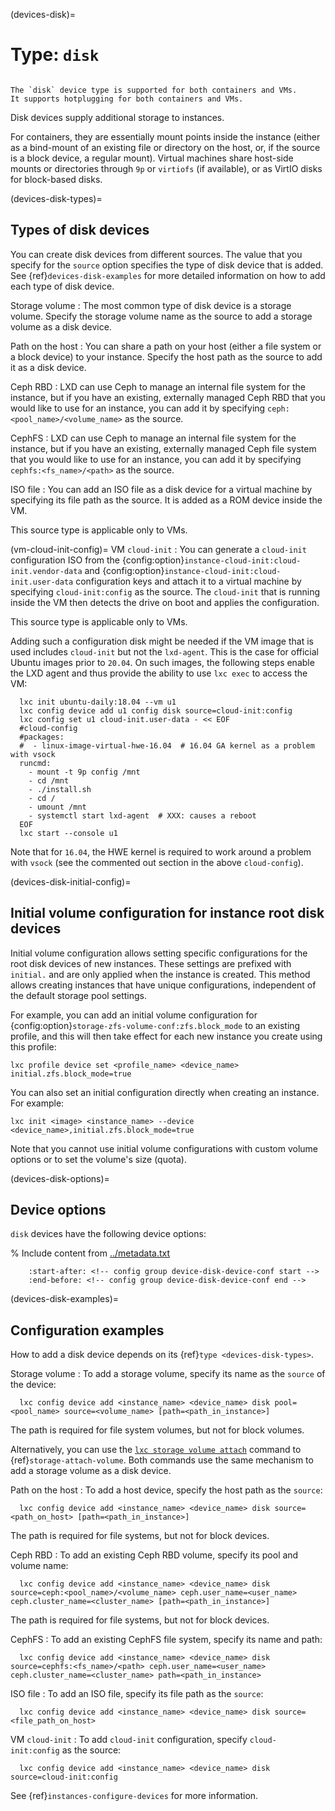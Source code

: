 (devices-disk)=
# Type: `disk`

```{youtube} https://www.youtube.com/watch?v=JhRw2OYTgtg
```

```{note}
The `disk` device type is supported for both containers and VMs.
It supports hotplugging for both containers and VMs.
```

Disk devices supply additional storage to instances.

For containers, they are essentially mount points inside the instance (either as a bind-mount of an existing file or directory on the host, or, if the source is a block device, a regular mount).
Virtual machines share host-side mounts or directories through `9p` or `virtiofs` (if available), or as VirtIO disks for block-based disks.

(devices-disk-types)=
## Types of disk devices

You can create disk devices from different sources.
The value that you specify for the `source` option specifies the type of disk device that is added.
See {ref}`devices-disk-examples` for more detailed information on how to add each type of disk device.

Storage volume
: The most common type of disk device is a storage volume.
  Specify the storage volume name as the source to add a storage volume as a disk device.

Path on the host
: You can share a path on your host (either a file system or a block device) to your instance.
  Specify the host path as the source to add it as a disk device.

Ceph RBD
: LXD can use Ceph to manage an internal file system for the instance, but if you have an existing, externally managed Ceph RBD that you would like to use for an instance, you can add it by specifying `ceph:<pool_name>/<volume_name>` as the source.

CephFS
: LXD can use Ceph to manage an internal file system for the instance, but if you have an existing, externally managed Ceph file system that you would like to use for an instance, you can add it by specifying `cephfs:<fs_name>/<path>` as the source.

ISO file
: You can add an ISO file as a disk device for a virtual machine by specifying its file path as the source.
  It is added as a ROM device inside the VM.

  This source type is applicable only to VMs.

(vm-cloud-init-config)=
VM `cloud-init`
: You can generate a `cloud-init` configuration ISO from the {config:option}`instance-cloud-init:cloud-init.vendor-data` and {config:option}`instance-cloud-init:cloud-init.user-data` configuration keys and attach it to a virtual machine by specifying `cloud-init:config` as the source.
  The `cloud-init` that is running inside the VM then detects the drive on boot and applies the configuration.

  This source type is applicable only to VMs.

  Adding such a configuration disk might be needed if the VM image that is used includes `cloud-init` but not the `lxd-agent`. This is the case for official Ubuntu images prior to `20.04`. On such images, the following steps enable the LXD agent and thus provide the ability to use `lxc exec` to access the VM:

      lxc init ubuntu-daily:18.04 --vm u1
      lxc config device add u1 config disk source=cloud-init:config
      lxc config set u1 cloud-init.user-data - << EOF
      #cloud-config
      #packages:
      #  - linux-image-virtual-hwe-16.04  # 16.04 GA kernel as a problem with vsock
      runcmd:
        - mount -t 9p config /mnt
        - cd /mnt
        - ./install.sh
        - cd /
        - umount /mnt
        - systemctl start lxd-agent  # XXX: causes a reboot
      EOF
      lxc start --console u1

  Note that for `16.04`, the HWE kernel is required to work around a problem with `vsock` (see the commented out section in the above `cloud-config`).

(devices-disk-initial-config)=
## Initial volume configuration for instance root disk devices

Initial volume configuration allows setting specific configurations for the root disk devices of new instances.
These settings are prefixed with `initial.` and are only applied when the instance is created.
This method allows creating instances that have unique configurations, independent of the default storage pool settings.

For example, you can add an initial volume configuration for {config:option}`storage-zfs-volume-conf:zfs.block_mode` to an existing profile, and this
will then take effect for each new instance you create using this profile:

    lxc profile device set <profile_name> <device_name> initial.zfs.block_mode=true

You can also set an initial configuration directly when creating an instance. For example:

    lxc init <image> <instance_name> --device <device_name>,initial.zfs.block_mode=true

Note that you cannot use initial volume configurations with custom volume options or to set the volume's size (quota).

(devices-disk-options)=
## Device options

`disk` devices have the following device options:

% Include content from [../metadata.txt](../metadata.txt)
```{include} ../metadata.txt
    :start-after: <!-- config group device-disk-device-conf start -->
    :end-before: <!-- config group device-disk-device-conf end -->
```

(devices-disk-examples)=
## Configuration examples

How to add a disk device depends on its {ref}`type <devices-disk-types>`.

Storage volume
: To add a storage volume, specify its name as the `source` of the device:

      lxc config device add <instance_name> <device_name> disk pool=<pool_name> source=<volume_name> [path=<path_in_instance>]

  The path is required for file system volumes, but not for block volumes.

  Alternatively, you can use the [`lxc storage volume attach`](lxc_storage_volume_attach.md) command to {ref}`storage-attach-volume`.
  Both commands use the same mechanism to add a storage volume as a disk device.

Path on the host
: To add a host device, specify the host path as the `source`:

      lxc config device add <instance_name> <device_name> disk source=<path_on_host> [path=<path_in_instance>]

  The path is required for file systems, but not for block devices.

Ceph RBD
: To add an existing Ceph RBD volume, specify its pool and volume name:

      lxc config device add <instance_name> <device_name> disk source=ceph:<pool_name>/<volume_name> ceph.user_name=<user_name> ceph.cluster_name=<cluster_name> [path=<path_in_instance>]

  The path is required for file systems, but not for block devices.

CephFS
: To add an existing CephFS file system, specify its name and path:

      lxc config device add <instance_name> <device_name> disk source=cephfs:<fs_name>/<path> ceph.user_name=<user_name> ceph.cluster_name=<cluster_name> path=<path_in_instance>

ISO file
: To add an ISO file, specify its file path as the `source`:

      lxc config device add <instance_name> <device_name> disk source=<file_path_on_host>

VM `cloud-init`
: To add `cloud-init` configuration, specify `cloud-init:config` as the source:

      lxc config device add <instance_name> <device_name> disk source=cloud-init:config

See {ref}`instances-configure-devices` for more information.

